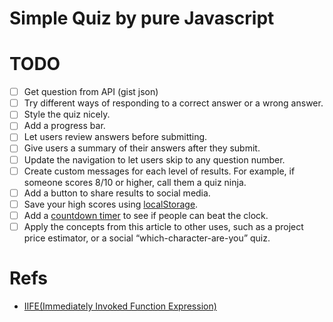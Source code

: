 # Simple Quiz by pure Javascript


# TODO
- [ ] Get question from API (gist json)
- [ ] Try different ways of responding to a correct answer or a wrong answer.
- [ ] Style the quiz nicely.
- [ ] Add a progress bar.
- [ ] Let users review answers before submitting.
- [ ] Give users a summary of their answers after they submit.
- [ ] Update the navigation to let users skip to any question number.
- [ ] Create custom messages for each level of results. For example, if someone scores 8/10 or higher, call them a quiz ninja.
- [ ] Add a button to share results to social media.
- [ ] Save your high scores using [localStorage](https://developer.mozilla.org/en-US/docs/Web/API/Window/localStorage).
- [ ] Add a [countdown timer](https://www.sitepoint.com/build-javascript-countdown-timer-no-dependencies/) to see if people can beat the clock.
- [ ] Apply the concepts from this article to other uses, such as a project price estimator, or a social “which-character-are-you” quiz.

# Refs
- [IIFE(Immediately Invoked Function Expression)](https://developer.mozilla.org/en-US/docs/Glossary/IIFE)